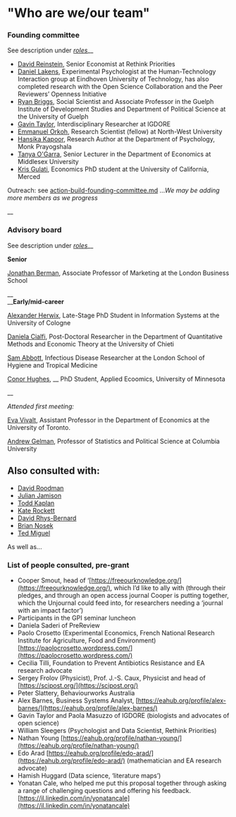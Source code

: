 # "Who are we/our team"

### Founding committee

See description under [_roles_](https://effective-giving-marketing.gitbook.io/unjournal-x-ea-and-global-priorities-research/readme/call-for-participants-research#roles)__

* [David Reinstein](https://www.davidreinstein.org), Senior Economist at Rethink Priorities
* [Daniel Lakens](https://sites.google.com/site/lakens2/), Experimental Psychologist at the Human-Technology Interaction group at Eindhoven University of Technology, has also completed research with the Open Science Collaboration and the Peer Reviewers’ Openness Initiative
* [Ryan Briggs](https://www.ryancbriggs.net/), Social Scientist and Associate Professor in the Guelph Institute of Development Studies and Department of Political Science at the University of Guelph
* [Gavin Taylor](https://onscienceandacademia.org/t/gavin-taylor/356), Interdisciplinary Researcher at IGDORE
* [Emmanuel Orkoh](https://scholar.google.com/citations?user=hMW0bj4AAAAJ\&hl=en), Research Scientist (fellow) at North-West University&#x20;
* [Hansika Kapoor](https://www.hansikakapoor.in), Research Author at the Department of Psychology, Monk Prayogshala
* [Tanya O'Garra](https://sites.google.com/view/tanyaogarra/home), Senior Lecturer in the Department of Economics at Middlesex University
* [Kris Gulati](https://sites.google.com/view/kris-gulati/home), Economics PhD student at the University of California, Merced



Outreach: see [action-build-founding-committee.md](../../../action-and-progress/action-build-founding-committee.md "mention") ..._We may be adding more members as we progress_

__

### Advisory board

See description under [_roles_](https://effective-giving-marketing.gitbook.io/unjournal-x-ea-and-global-priorities-research/readme/call-for-participants-research#roles)__

**Senior**

[Jonathan Berman](https://www.london.edu/faculty-and-research/faculty-profiles/b/berman-j-z-1), Associate Professor of Marketing at the London Business School

__\
__**Early/mid-career**

[Alexander Herwix](https://www.researchgate.net/profile/Alexander-Herwix), Late-Stage PhD Student in Information Systems at the University of Cologne

[Daniela Cialfi](https://www.researchgate.net/profile/Daniela-Cialfi), Post-Doctoral Researcher in the Department of Quantitative Methods and Economic Theory at the University of Chieti&#x20;

[Sam Abbott](https://samabbott.co.uk), Infectious Disease Researcher at the London School of Hygiene and Tropical Medicine

[Conor Hughes](https://pop.umn.edu/people/conor-hughes), __ PhD Student, Applied Ecoomics, University of Minnesota

__

_Attended first meeting:_&#x20;

[Eva Vivalt](http://evavivalt.com), Assistant Professor in the Department of Economics at the University of Toronto.

[Andrew Gelman](http://www.stat.columbia.edu/\~gelman/), Professor of Statistics and Political Science at Columbia University&#x20;

## Also consulted with:

* [David Roodman](https://davidroodman.com/about/)
* [Julian Jamison](http://business-school.exeter.ac.uk/about/people/profile/index.php?web\_id=Julian\_Jamison)
* [Todd Kaplan](http://business-school.exeter.ac.uk/about/people/profile/index.php?web\_id=Todd\_Kaplan)
* [Kate Rockett](https://www.essex.ac.uk/people/rocke62806/katharine-rockett)
* [David Rhys-Bernard](https://davidrhysbernard.com)
* [Brian Nosek](https://www.projectimplicit.net/nosek/)
* [Ted Miguel](http://emiguel.econ.berkeley.edu/)

As well as...

### List of people consulted, pre-grant

* Cooper Smout, head of ‘[https://freeourknowledge.org/](https://freeourknowledge.org/), which I’d like to ally with (through their pledges, and through an open access journal Cooper is putting together, which the Unjournal could feed into, for researchers needing a ‘journal with an impact factor’)
* Participants in the GPI seminar luncheon
* Daniela Saderi of PreReview
* Paolo Crosetto (Experimental Economics, French National Research Institute for Agriculture, Food and Environment) [https://paolocrosetto.wordpress.com/](https://paolocrosetto.wordpress.com/)
* Cecilia Tilli, Foundation to Prevent Antibiotics Resistance and EA research advocate
* Sergey Frolov (Physicist), Prof. J.-S. Caux, Physicist and head of [https://scipost.org/](https://scipost.org/)
* Peter Slattery, Behaviourworks Australia
* Alex Barnes, Business Systems Analyst, [https://eahub.org/profile/alex-barnes/](https://eahub.org/profile/alex-barnes/)
* Gavin Taylor and Paola Masuzzo of IGDORE (biologists and advocates of open science)
* William Sleegers (Psychologist and Data Scientist, Rethink Priorities)
* Nathan Young [https://eahub.org/profile/nathan-young/](https://eahub.org/profile/nathan-young/)
* Edo Arad [https://eahub.org/profile/edo-arad/](https://eahub.org/profile/edo-arad/) (mathematician and EA research advocate)
* Hamish Huggard (Data science, ‘literature maps’)
* Yonatan Cale, who helped me put this proposal together through asking a range of challenging questions and offering his feedback. [https://il.linkedin.com/in/yonatancale](https://il.linkedin.com/in/yonatancale)

